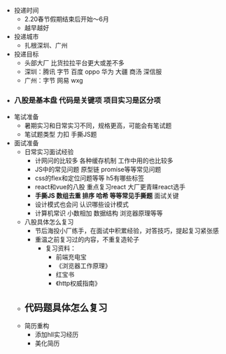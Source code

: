 - 投递时间
	- 2.20春节假期结束后开始～6月
	- 越早越好
- 投递城市
	- 扎根深圳、广州
- 投递目标
	- 头部大厂 比货拉拉平台更大或差不多
	- 深圳：腾讯 字节 百度 oppo 华为 大疆 商汤 深信服
	- 广州：字节 网易 wxg
- ### 八股是基本盘 代码是关键项 项目实习是区分项
- 笔试准备
	- 暑期实习和日常实习不同，规格更高，可能会有笔试题
	- 笔试题类型 力扣 手撕JS题
- 面试准备
	- 日常实习面试经验
		- 计网问的比较多 各种缓存机制 工作中用的也比较多
		- JS中的常见问题 原型链 promise等等常见问题
		- css的flex和定位问题等等 h5有哪些标签
		- react和vue的八股 重点复习react 大厂更青睐react选手
		- **手撕JS 数组去重 排序 哈希 等等常见手撕题** 面试关键
		- 设计模式也会问 认识哪些设计模式
		- 计算机常识 小数相加 数据结构 浏览器原理等等
	- 八股具体怎么复习
		- 节后海投小厂练手，在面试中积累经验，对答技巧，提起复习紧张感
		- 重温之前复习过的内容，不重复造轮子
			- 复习资料：
				- 前端充电宝
				- 《浏览器工作原理》
				- 红宝书
				- 《http权威指南》
	- 代码题具体怎么复习
		-
	- 简历重构
		- 添加hll实习经历
		- 美化简历